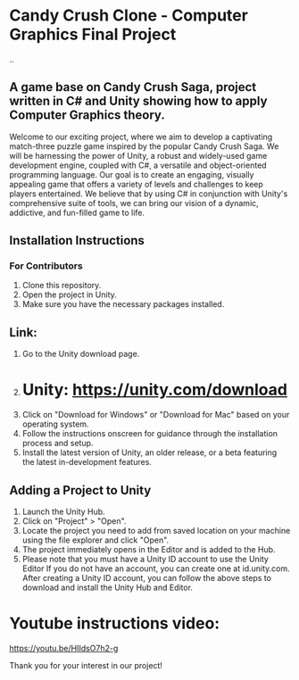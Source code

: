 ﻿# Candy Crush Clone - Computer Graphics Final Project


..
## A game base on Candy Crush Saga, project written in C# and Unity showing how to apply Computer Graphics theory.

Welcome to our exciting project, where we aim to develop a captivating match-three puzzle game inspired by the popular Candy Crush Saga. We will be harnessing the power of Unity, a robust and widely-used game development engine, coupled with C#, a versatile and object-oriented programming language. Our goal is to create an engaging, visually appealing game that offers a variety of levels and challenges to keep players entertained. We believe that by using C# in conjunction with Unity's comprehensive suite of tools, we can bring our vision of a dynamic, addictive, and fun-filled game to life.

## Installation Instructions
### For Contributors
1. Clone this repository.
2. Open the project in Unity.
3. Make sure you have the necessary packages installed.

## Link:
1. Go to the Unity download page.
2. # Unity: https://unity.com/download
3. Click on "Download for Windows" or "Download for Mac" based on your operating system.
4. Follow the instructions onscreen for guidance through the installation process and setup.
5. Install the latest version of Unity, an older release, or a beta featuring the latest in-development features.
## Adding a Project to Unity
1. Launch the Unity Hub.
2. Click on "Project" > "Open".
3. Locate the project you need to add from saved location on your machine using the file explorer and click "Open".
4. The project immediately opens in the Editor and is added to the Hub.
5. Please note that you must have a Unity ID account to use the Unity Editor If you do not have an account, you can create one at id.unity.com. After creating a Unity ID account, you can follow the above steps to download and install the Unity Hub and Editor.

# Youtube instructions video:
https://youtu.be/HIIdsO7h2-g

Thank you for your interest in our project!
